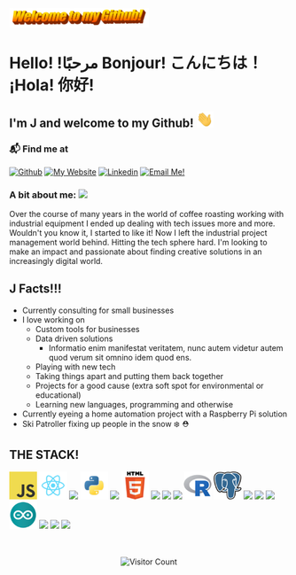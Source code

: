<img  width="50%" display="block" margin-left="auto" margin-right="auto" src="img/wordart.png" alt="wordart"/>


# Hello! !مرحبًا Bonjour! こんにちは！¡Hola! 你好!
## I'm J and welcome to my Github! <img width="30px" margin="0px" src="https://raw.githubusercontent.com/ABSphreak/ABSphreak/master/gifs/Hi.gif"/>

### 📬 Find me at
[![Github](https://img.shields.io/badge/-Github-black?style=plastic&logo=github&link=https://github.com/8bitcoffee/)](https://github.com/8bitcoffee/) 
[![My Website](https://img.shields.io/badge/My%20Website-%23FF9419?style=plastic&logo=react&logoColor=%23FFFFFF&color=%23FF9419&link=https://8bit.coffee/)](https://8bit.coffee)
[![Linkedin](https://img.shields.io/badge/-LinkedIn-blue?style=plastic&logo=Linkedin&logoColor=white&link=https://www.linkedin.com/in/8bitcoffee/)](https://www.linkedin.com/in/8bitcoffee)
[![Email Me!](https://img.shields.io/badge/_-Email_Me?style=plastic&logo=mailgun&logoColor=%23FFFFFF&label=Email%20Me!&labelColor=%23DF0000&color=%23DF0000&link=mailto:j@8bit.coffee)](mailto:j@8bit.coffee)

### A bit about me: <img src="https://8bitlogo.s3.us-east-2.amazonaws.com/8bit+no+background+copy.png" width="30"/>

Over the course of many years in the world of coffee roasting working with industrial equipment I ended up dealing with tech issues more and more. Wouldn't you know it, I started to like it! Now I left the industrial project management world behind. Hitting the tech sphere hard. I'm looking to make an impact and passionate about finding creative solutions in an increasingly digital world.

## J Facts!!!

- Currently consulting for small businesses
- I love working on
  - Custom tools for businesses
  - Data driven solutions
    - Informatio enim manifestat veritatem, nunc autem videtur autem quod verum sit omnino idem quod ens.
  - Playing with new tech
  - Taking things apart and putting them back together
  - Projects for a good cause (extra soft spot for environmental or educational)
  - Learning new languages, programming and otherwise
- Currently eyeing a home automation project with a Raspberry Pi solution
- Ski Patroller fixing up people in the snow ❄️ ⛑️

## THE STACK!
<div>
  <code><img height="50" src="https://raw.githubusercontent.com/github/explore/80688e429a7d4ef2fca1e82350fe8e3517d3494d/topics/javascript/javascript.png"></code>
  <code><img height="50" src="https://raw.githubusercontent.com/github/explore/80688e429a7d4ef2fca1e82350fe8e3517d3494d/topics/react/react.png?size=48"></code>
  <code><img height="50" src="https://avatars.githubusercontent.com/u/13142323?s=40&v=4"></code>
  <code><img height="50" src="https://raw.githubusercontent.com/github/explore/80688e429a7d4ef2fca1e82350fe8e3517d3494d/topics/python/python.png?size=48"></code>
  <code><img height="50" src="https://avatars3.githubusercontent.com/u/9950313?s=200&v=4"></code>
  <code><img height="50" src="https://raw.githubusercontent.com/github/explore/80688e429a7d4ef2fca1e82350fe8e3517d3494d/topics/html/html.png"></code>
  <code><img height="50" src="https://upload.wikimedia.org/wikipedia/commons/thumb/5/53/Pok%C3%A9_Ball_icon.svg/512px-Pok%C3%A9_Ball_icon.svg.png"></code>
  <code><img height="50" src="https://avatars3.githubusercontent.com/u/18133?s=200&v=4"></code>
  <code><img height="50" src="https://avatars.githubusercontent.com/u/15658638"></code>
  <code><img height="50" src="https://raw.githubusercontent.com/github/explore/80688e429a7d4ef2fca1e82350fe8e3517d3494d/topics/r/r.png?size=48"></code>
  <code><img height="50" src="https://raw.githubusercontent.com/github/explore/80688e429a7d4ef2fca1e82350fe8e3517d3494d/topics/postgresql/postgresql.png?size=48"></code>
  <code><img height="50" src="https://avatars.githubusercontent.com/u/2232217?s=40&v=4"></code>
  <code><img height="50" src="https://avatars.githubusercontent.com/u/32372333?s=40&v=4"></code>
  <code><img height="50" src="https://avatars.githubusercontent.com/u/21206976?s=40&v=4"></code>
  <code><img height="50" src="https://raw.githubusercontent.com/github/explore/80688e429a7d4ef2fca1e82350fe8e3517d3494d/topics/arduino/arduino.png?size=48)"></code>
  <code><img height="50" src="https://avatars.githubusercontent.com/u/8546082?s=200&v=4"></code>
  <code><img height="50" src="https://avatars.githubusercontent.com/u/65625612?s=40&v=4"></code>
  <code><img height="50" src="https://avatars.githubusercontent.com/u/103283236?s=48&v=4"></code>
  
</div>
<br/><br/>

<div align="center">
  
![Visitor Count](https://profile-counter.glitch.me/8bitcoffee/count.svg)

</div>
